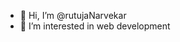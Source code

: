 - 👋 Hi, I’m @rutujaNarvekar
- 👀 I’m interested in web development

<!---
rutujaNarvekar/rutujaNarvekar is a ✨ special ✨ repository because its `README.md` (this file) appears on your GitHub profile.
You can click the Preview link to take a look at your changes.
--->
